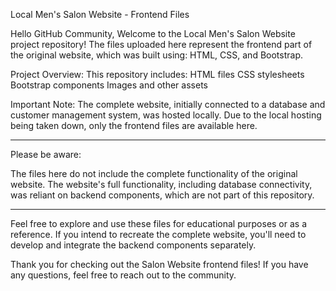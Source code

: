 Local Men's Salon Website - Frontend Files

Hello GitHub Community, Welcome to the Local Men's Salon Website project repository! The files uploaded here represent the frontend part of the original website, which was built using: HTML, CSS, and Bootstrap.

Project Overview:
This repository includes:
HTML files
CSS stylesheets
Bootstrap components
Images and other assets

Important Note:
The complete website, initially connected to a database and customer management system, was hosted locally. Due to the local hosting being taken down, only the frontend files are available here.

**********************************************************************************************
Please be aware:

The files here do not include the complete functionality of the original website.
The website's full functionality, including database connectivity, was reliant on backend components, which are not part of this repository.

*********************************************************************************************

Feel free to explore and use these files for educational purposes or as a reference. If you intend to recreate the complete website, you'll need to develop and integrate the backend components separately.

Thank you for checking out the Salon Website frontend files! If you have any questions, feel free to reach out to the community.
